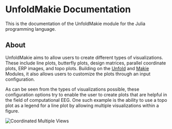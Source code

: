 # UnfoldMakie Documentation


This is the documentation of the UnfoldMakie module for the Julia programming language. 

## About

UnfoldMakie aims to allow users to create different types of visualizations. 
These include line plots, butterfly plots, design matrices, parallel coordinate plots, ERP images, and topo plots.
Building on the [Unfold](https://github.com/unfoldtoolbox/unfold.jl/) and [Makie](https://makie.juliaplots.org/stable/) Modules, it also allows users to customize the plots through an input configuration.

As can be seen from the types of visualizations possible, these configuration options try to enable the user to create plots that are helpful in the field of computational EEG.
One such example is the ability to use a topo plot as a legend for a line plot by allowing multiple visualizations within a figure.

![Coordinated Multiple Views](complex_plot.png)
